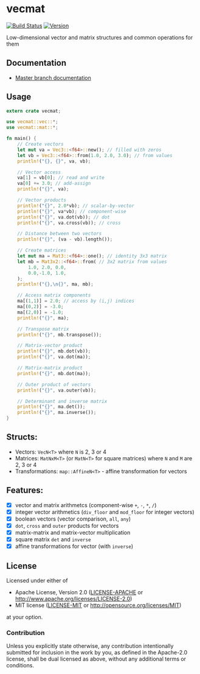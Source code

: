 # vecmat

[![Build Status](https://travis-ci.org/nthend/vecmat-rs.png?branch=master)](https://travis-ci.org/nthend/vecmat-rs)
[![Version](https://img.shields.io/crates/v/vecmat.svg)](https://crates.io/crates/vecmat)

Low-dimensional vector and matrix structures and common operations for them

## Documentation

+ [Master branch documentation](https://nthend.github.io/vecmat-rs/target/doc/vecmat/)

## Usage

```rust
extern crate vecmat;

use vecmat::vec::*;
use vecmat::mat::*;

fn main() {
    // Create vectors
    let mut va = Vec3::<f64>::new(); // filled with zeros
    let vb = Vec3::<f64>::from(1.0, 2.0, 3.0); // from values
    println!("{}, {}", va, vb);

    // Vector access
    va[1] = vb[0]; // read and write 
    va[0] += 3.0; // add-assign
    println!("{}", va);

    // Vector products
    println!("{}", 2.0*vb); // scalar-by-vector
    println!("{}", va*vb); // component-wise
    println!("{}", va.dot(vb)); // dot
    println!("{}", va.cross(vb)); // cross

    // Distance between two vectors
    println!("{}", (va - vb).length());

    // Create matrices
    let mut ma = Mat3::<f64>::one(); // identity 3x3 matrix
    let mb = Mat3x2::<f64>::from( // 3x2 matrix from values
        1.0, 2.0, 0.0,
        0.0,-1.0, 1.0,
    );
    println!("{},\n{}", ma, mb);

    // Access matrix components
    ma[(1,1)] = 2.0; // access by (i,j) indices
    ma[(0,2)] = -3.0;
    ma[(2,0)] = -1.0;
    println!("{}", ma);

    // Transpose matrix
    println!("{}", mb.transpose());

    // Matrix-vector product
    println!("{}", mb.dot(vb));
    println!("{}", va.dot(ma));

    // Matrix-matrix product
    println!("{}", mb.dot(ma));

    // Outer product of vectors
    println!("{}", va.outer(vb));

    // Determinant and inverse matrix
    println!("{}", ma.det());
    println!("{}", ma.inverse());
}
```

## Structs:

+ Vectors: `VecN<T>` where `N` is 2, 3 or 4
+ Matrices: `MatNxM<T>` (or `MatN<T>` for square matrices) where `N` and `M` are 2, 3 or 4
+ Transformations: `map::AffineN<T>` - affine transformation for vectors

## Features:

- [x] vector and matrix arithmetcs (component-wise `+`, `-`, `*`, `/`)
- [x] integer vector arithmetics (`div_floor` and `mod_floor` for integer vectors)
- [x] boolean vectors (vector comparison, `all`, `any`)
- [x] `dot`, `cross` and `outer` products for vectors
- [x] matrix-matrix and matrix-vector multiplication
- [x] square matrix `det` and `inverse`
- [x] affine transformations for vector (with `inverse`)

## License

Licensed under either of

 * Apache License, Version 2.0 ([LICENSE-APACHE](LICENSE-APACHE) or http://www.apache.org/licenses/LICENSE-2.0)
 * MIT license ([LICENSE-MIT](LICENSE-MIT) or http://opensource.org/licenses/MIT)

at your option.

### Contribution

Unless you explicitly state otherwise, any contribution intentionally submitted
for inclusion in the work by you, as defined in the Apache-2.0 license, shall be dual licensed as above, without any
additional terms or conditions.
